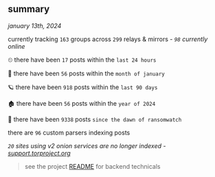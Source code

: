 
## summary
_january 13th, 2024_

currently tracking `163` groups across `299` relays & mirrors - _`98` currently online_

⏲ there have been `17` posts within the `last 24 hours`

🦈 there have been `56` posts within the `month of january`

🪐 there have been `918` posts within the `last 90 days`

🏚 there have been `56` posts within the `year of 2024`

🦕 there have been `9338` posts `since the dawn of ransomwatch`

there are `96` custom parsers indexing posts

_`20` sites using v2 onion services are no longer indexed - [support.torproject.org](https://support.torproject.org/onionservices/v2-deprecation/)_

> see the project [README](https://github.com/joshhighet/ransomwatch#ransomwatch--) for backend technicals
